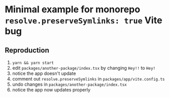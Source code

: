 # Minimal example for monorepo `resolve.preserveSymlinks: true` Vite bug

## Reproduction

1. `yarn && yarn start`
2. edit `packages/another-package/index.tsx` by changing `Hey!!` to `Hey!`
3. notice the app doesn't update
4. comment out `resolve.preserveSymlinks` in `packages/app/vite.config.ts`
5. undo changes in `packages/another-package/index.tsx`
6. notice the app now updates properly
